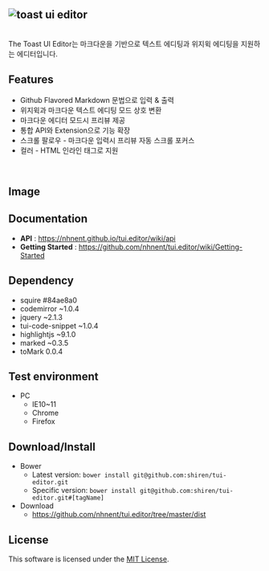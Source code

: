 ## ![toast ui editor](https://cloud.githubusercontent.com/assets/389021/16107646/9729e556-33d8-11e6-933f-5b09fa3a53bb.png)
<br>
The Toast UI Editor는 마크다운을 기반으로 텍스트 에디팅과 위지윅 에디팅을 지원하는 에디터입니다.

## Features
* Github Flavored Markdown 문법으로 입력 & 출력
* 위지윅과 마크다운 텍스트 에디팅 모드 상호 변환
* 마크다운 에디터 모드시 프리뷰 제공
* 통합 API와 Extension으로 기능 확장
* 스크롤 팔로우 - 마크다운 입력시 프리뷰 자동 스크롤 포커스
* 컬러 - HTML 인라인 태그로 지원

<br>

## Image

## Documentation
* **API** : https://nhnent.github.io/tui.editor/wiki/api
* **Getting Started** : https://github.com/nhnent/tui.editor/wiki/Getting-Started

## Dependency
* squire #84ae8a0
* codemirror ~1.0.4
* jquery ~2.1.3
* tui-code-snippet ~1.0.4
* highlightjs ~9.1.0
* marked ~0.3.5
* toMark 0.0.4

## Test environment
* PC
    * IE10~11
    * Chrome
    * Firefox

## Download/Install
* Bower
   * Latest version: `bower install git@github.com:shiren/tui-editor.git`
   * Specific version: `bower install git@github.com:shiren/tui-editor.git#[tagName]`
* Download
   * https://github.com/nhnent/tui.editor/tree/master/dist

## License
This software is licensed under the [MIT License](https://github.com/nhnent/tui.editor/blob/master/LICENSE).

